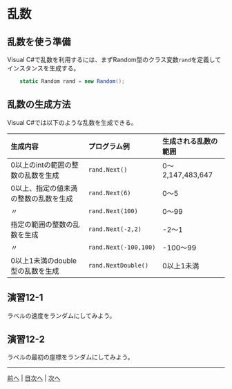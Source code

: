 # 乱数
## 乱数を使う準備
Visual C#で乱数を利用するには、まずRandom型のクラス変数`rand`を定義してインスタンスを生成する。

```cs
    static Random rand = new Random();
```

## 乱数の生成方法
Visual C#では以下のような乱数を生成できる。

|生成内容|プログラム例|生成される乱数の範囲|
|:-------|:-----------|:-------------------|
|0以上のintの範囲の整数の乱数を生成|`rand.Next()`|0～2,147,483,647|
|0以上、指定の値未満の整数の乱数を生成|`rand.Next(6)`|0～5|
|〃|`rand.Next(100)`|0～99|
|指定の範囲の整数の乱数を生成|`rand.Next(-2,2)`|-2～1|
|〃|`rand.Next(-100,100)`|-100～99|
|0以上1未満のdouble型の乱数を生成|`rand.NextDouble()`|0以上1未満|

## 演習12-1
ラベルの速度をランダムにしてみよう。

## 演習12-2
ラベルの最初の座標をランダムにしてみよう。

---

[前へ](11.md) | [目次へ](README.md#%E7%9B%AE%E6%AC%A1) | [次へ](13.md)
